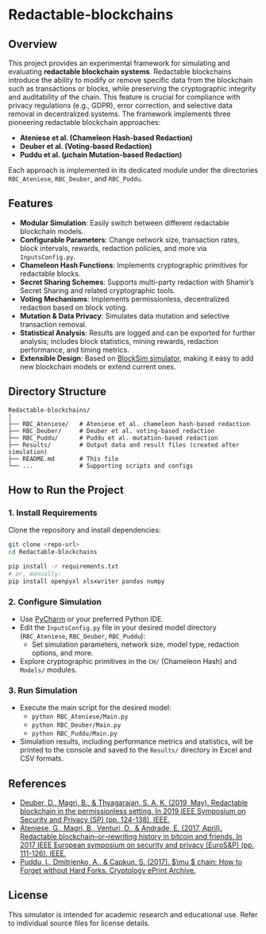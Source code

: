 # Redactable-blockchains
## Overview
This project provides an experimental framework for simulating and evaluating **redactable blockchain systems**. 
Redactable blockchains introduce the ability to modify or remove specific data from the blockchain such as transactions or blocks, while preserving the cryptographic integrity and auditability of the chain. This feature is crucial for compliance with privacy regulations (e.g., GDPR), error correction, and selective data removal in decentralized systems.
The framework implements three pioneering redactable blockchain approaches:

- **Ateniese et al. (Chameleon Hash-based Redaction)**
- **Deuber et al. (Voting-based Redaction)**
- **Puddu et al. ($\mu$chain Mutation-based Redaction)**

Each approach is implemented in its dedicated module under the directories `RBC_Ateniese`, `RBC_Deuber`, and `RBC_Puddu`.

## Features

- **Modular Simulation**: Easily switch between different redactable blockchain models.
- **Configurable Parameters**: Change network size, transaction rates, block intervals, rewards, redaction policies, and more via `InputsConfig.py`.
- **Chameleon Hash Functions**: Implements cryptographic primitives for redactable blocks.
- **Secret Sharing Schemes**: Supports multi-party redaction with Shamir’s Secret Sharing and related cryptographic tools.
- **Voting Mechanisms**: Implements permissionless, decentralized redaction based on block voting.
- **Mutation & Data Privacy**: Simulates data mutation and selective transaction removal.
- **Statistical Analysis**: Results are logged and can be exported for further analysis; includes block statistics, mining rewards, redaction performance, and timing metrics.
- **Extensible Design**: Based on [BlockSim simulator](https://github.com/maher243/BlockSim), making it easy to add new blockchain models or extend current ones.

## Directory Structure

```
Redactable-blockchains/
│
├── RBC_Ateniese/   # Ateniese et al. chameleon hash-based redaction
├── RBC_Deuber/     # Deuber et al. voting-based redaction
├── RBC_Puddu/      # Puddu et al. mutation-based redaction
├── Results/        # Output data and result files (created after simulation)
├── README.md       # This file
└── ...             # Supporting scripts and configs
```

## How to Run the Project

### 1. Install Requirements

Clone the repository and install dependencies:

```bash
git clone <repo-url>
cd Redactable-blockchains

pip install -r requirements.txt
# or, manually:
pip install openpyxl xlsxwriter pandas numpy
```
### 2. Configure Simulation

- Use [PyCharm](https://www.jetbrains.com/pycharm/) or your preferred Python IDE.
- Edit the `InputsConfig.py` file in your desired model directory (`RBC_Ateniese`, `RBC_Deuber`, `RBC_Puddu`):
  - Set simulation parameters, network size, model type, redaction options, and more.
- Explore cryptographic primitives in the `CH/` (Chameleon Hash) and `Models/` modules.

### 3. Run Simulation

- Execute the main script for the desired model:
  - `python RBC_Ateniese/Main.py`
  - `python RBC_Deuber/Main.py`
  - `python RBC_Puddu/Main.py`
- Simulation results, including performance metrics and statistics, will be printed to the console and saved to the `Results/` directory in Excel and CSV formats.

## References
- [Deuber, D., Magri, B., & Thyagarajan, S. A. K. (2019, May). Redactable blockchain in the permissionless setting. In 2019 IEEE Symposium on Security and Privacy (SP) (pp. 124-138). IEEE.](https://ieeexplore.ieee.org/abstract/document/8835372)
- [Ateniese, G., Magri, B., Venturi, D., & Andrade, E. (2017, April). Redactable blockchain–or–rewriting history in bitcoin and friends. In 2017 IEEE European symposium on security and privacy (EuroS&P) (pp. 111-126). IEEE.](https://ieeexplore.ieee.org/abstract/document/7961975/)
- [Puddu, I., Dmitrienko, A., & Capkun, S. (2017). $\mu $ chain: How to Forget without Hard Forks. Cryptology ePrint Archive.](https://eprint.iacr.org/2017/106)

## License

This simulator is intended for academic research and educational use. Refer to individual source files for license details.